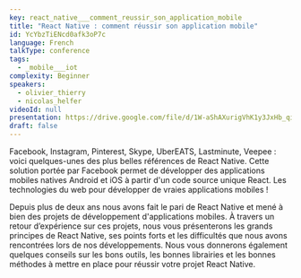 ```yaml
---
key: react_native___comment_reussir_son_application_mobile
title: "React Native : comment réussir son application mobile"
id: YcYbzTiENcd0afk3oP7c
language: French
talkType: conference
tags:
  - _mobile___iot
complexity: Beginner
speakers:
  - olivier_thierry
  - nicolas_helfer
videoId: null
presentation: https://drive.google.com/file/d/1W-aShAXurigVhK1y3JxHb_qi2E5r7j2K/view
draft: false
---
```

Facebook, Instagram, Pinterest, Skype, UberEATS, Lastminute, Veepee : voici quelques-unes des plus belles références de React Native. Cette solution portée par Facebook permet de développer des applications mobiles natives Android et iOS à partir d'un code source unique React. Les technologies du web pour développer de vraies applications mobiles !

Depuis plus de deux ans nous avons fait le pari de React Native et mené à bien des projets de développement d'applications mobiles. À travers un retour d’expérience sur ces projets, nous vous présenterons les grands principes de React Native, ses points forts et les difficultés que nous avons rencontrées lors de nos développements. Nous vous donnerons également quelques conseils sur les bons outils, les bonnes librairies et les bonnes méthodes à mettre en place pour réussir votre projet React Native.